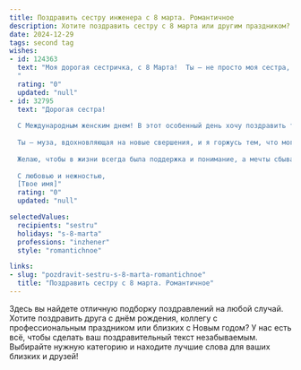 ```yaml
---
title: Поздравить сестру инженера с 8 марта. Романтичное
description: Хотите поздравить сестру с 8 марта или другим праздником? Наш ИИ создаст незабываемое поздравление, а вы обязательно выделитесь среди других.  
date: 2024-12-29
tags: second tag
wishes:
- id: 124363
  text: "Моя дорогая сестричка, с 8 Марта!  Ты – не просто моя сестра, ты – удивительная женщина, талантливый инженер, способная созидать и  преодолевать любые сложности.  В этот день я хочу пожелать тебе не только весеннего настроения, но и  безграничного счастья, любви, которая вдохновляет, и  спокойствия, которое согревает. Пусть твоя жизнь будет наполнена яркими красками, как весенний сад, а каждый день дарит новые открытия и радостные моменты.  Я бесконечно люблю и горжусь тобой!
  "
  rating: "0"
  updated: "null"
- id: 32795
  text: "Дорогая сестра!
  
  С Международным женским днем! В этот особенный день хочу поздравить тебя не только как прекрасную женщину, но и как удивительного инженера, который творит чудеса с окружающим миром. Твоя сила мысли и женская грация сливаются в одну гармонию, и это восхищает меня.
  
  Ты — муза, вдохновляющая на новые свершения, и я горжусь тем, что могу называть тебя своей сестрой. Пусть каждый новый проект будет не только успешным, но и наполненным радостью, а в сердце расцветает любовь и счастье.
  
  Желаю, чтобы в жизни всегда была поддержка и понимание, а мечты сбывались с такой же легкостью, с какой ты создаешь свои инженерные шедевры!
  
  С любовью и нежностью,
  [Твое имя]"
  rating: "0"
  updated: "null"

selectedValues:
  recipients: "sestru"
  holidays: "s-8-marta"
  professions: "inzhener"
  style: "romantichnoe"

links:
- slug: "pozdravit-sestru-s-8-marta-romantichnoe"
  title: "Поздравить сестру с 8 марта. Романтичное"
---
```


Здесь вы найдете отличную подборку поздравлений на любой случай.
Хотите поздравить друга с днём рождения, коллегу с профессиональным праздником или близких с Новым годом? У нас есть всё, чтобы сделать ваш поздравительный текст незабываемым. Выбирайте нужную категорию и находите лучшие слова для ваших близких и друзей!
